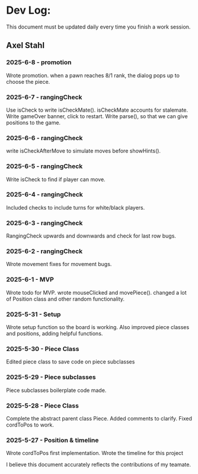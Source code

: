 # Dev Log:

This document must be updated daily every time you finish a work session.

## Axel Stahl
### 2025-6-8 - promotion
Wrote promotion. when a pawn reaches 8/1 rank, the dialog pops up to choose the piece.

### 2025-6-7 - rangingCheck
Use isCheck to write isCheckMate(). isCheckMate accounts for stalemate.
Write gameOver banner, click to restart.
Write parse(), so that we can give positions to the game.

### 2025-6-6 - rangingCheck
write isCheckAfterMove to simulate moves before showHints().

### 2025-6-5 - rangingCheck
Write isCheck to find if player can move.

### 2025-6-4 - rangingCheck
Included checks to include turns for white/black players.

### 2025-6-3 - rangingCheck
RangingCheck upwards and downwards and check for last row bugs.

### 2025-6-2 - rangingCheck
Wrote movement fixes for movement bugs.

### 2025-6-1 - MVP
Wrote todo for MVP. wrote mouseClicked and movePiece(). changed a lot of Position class and other random functionality.

### 2025-5-31 - Setup
Wrote setup function so the board is working. Also improved piece classes and positions, adding helpful functions.

### 2025-5-30 - Piece Class
Edited piece class to save code on piece subclasses

### 2025-5-29 - Piece subclasses
Piece subclasses boilerplate code made.

### 2025-5-28 - Piece Class
Complete the abstract parent class Piece. Added comments to clarify.
Fixed cordToPos to work.

### 2025-5-27 - Position & timeline
Wrote cordToPos first implementation. Wrote the timeline for this project

I believe this document accurately reflects the contributions of my teamate.

